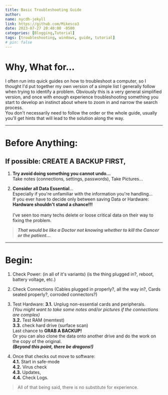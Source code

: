 ```yaml
---
title: Basic Troubleshooting Guide 
author:
name: nycdh-jekyll
link: https://github.com/Mikesco3
date: 2023-07-27 20:40:00 -0500
categories: [Blogging,Tutorial]
tags: [troubleshooting, windows, guide, tutorial]
# pin: false
---
```


# Why, What for...
I often run into quick guides on how to troubleshoot a computer, so I thought I'd put together my own version of a simple list I generally follow when trying to identify a problem. 
Obviously this is a very general simplified version, and once with enough experience troubleshooting something you start to develop an instinct about where to zoom in and narrow the search process.  <br>
You don't necessarily need to follow the order or the whole guide, usually you'll get hints that will lead to the solution along the way. <br>

___
# Before Anything:
## If possible: **CREATE A BACKUP FIRST**,
1. **Try avoid doing something you cannot undo...** <br>
Take notes (connections, settings, passwords), 
Take Pictures... 

2. **Consider all Data Essential**... <br> 
Especially if you're unfamiliar with the information you're handling...  <br>
 If you ever have to decide only between saving Data or Hardware: <br>
 <strong>Hardware shouldn't stand a chance!!!</strong> <br><br>
 I've seen too many techs delete or loose critical data on their way to fixing the problem. 
> _**That would be like a Doctor not knowing whether to kill the Cancer or the patient...**_

___
# Begin:

1. Check Power: (in all of it's variants)
(is the thing plugged in?, reboot, battery voltage, etc.)

2. Check Connections 
 (Cables plugged in properly?, all the way in?, Cards seated properly?, corroded connectors?)

3. Test Hardware:
  **3.1.** Unplug non-essential cards and peripherals. <br>
  _(You might want to take some notes and/or pictures if the connections are complex)_ <br>
  **3.2.** Test RAM (memtest) <br>
  **3.3.** check hard drive (surface scan) <br>
   Last chance to **GRAB A BACKUP!**  <br>
Or you can also clone the data onto another drive and do the work on the copy of the original.  <br>
_**(Beyond this point, there be dragons!)**_  <br> 
4. Once that checks out move to software:  <br>
  **4.1.** Start in safe-mode <br>
  **4.2.** Virus check <br>
  **4.3.** Updates, <br>
  **4.4.** Check Logs. <br>

> All of that being said, there is no substitute for experience. 


 
